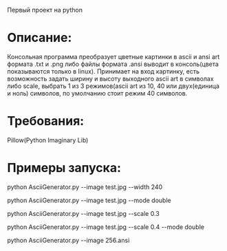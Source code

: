 Первый проект на python

# Описание:
Консольная программа преобразует цветные картинки в ascii и ansi art формата .txt и .png
либо файлы формата .ansi выводит в консоль(цвета показываются только в linux). 
Принимает на вход картинку, есть возможность задать ширину и высоту выходного ascii art в символах либо scale,
выбрать 1 из 3 режимов(ascii art из 10, 40 или двух(единица и ноль) символов, по умолчанию
стоит режим 40 символов.

# Требования:
Pillow(Python Imaginary Lib)

# Примеры запуска:
python AsciiGenerator.py --image test.jpg --width 240 

python AsciiGenerator.py --image test.jpg --mode double

python AsciiGenerator.py --image test.jpg --scale 0.3

python AsciiGenerator.py --image test.jpg --scale 0.4 --mode double

python AsciiGenerator.py --image 256.ansi
